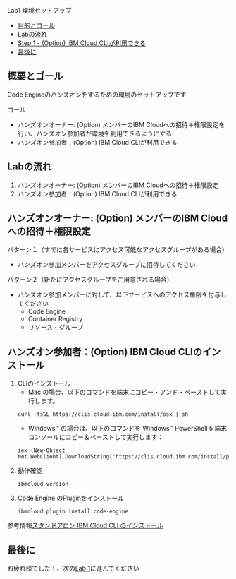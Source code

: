 Lab1 環境セットアップ

- [目的とゴール](#目的とゴール)
- [Labの流れ](#labの流れ)
- [Step 1 - (Option) IBM Cloud CLIが利用できる](#step-1---option-ibm-cloud-cliが利用できる)
- [最後に](#最後に)


## 概要とゴール

Code Engineのハンズオンをするための環境のセットアップです

ゴール

* ハンズオンオーナー: (Option) メンバーのIBM Cloudへの招待＋権限設定を行い、ハンズオン参加者が環境を利用できるようにする
* ハンズオン参加者：(Option) IBM Cloud CLIが利用できる



## Labの流れ

1. ハンズオンオーナー: (Option) メンバーのIBM Cloudへの招待＋権限設定
1. ハンズオン参加者：(Option) IBM Cloud CLIが利用できる



## ハンズオンオーナー: (Option) メンバーのIBM Cloudへの招待＋権限設定

パターン１（すでに各サービスにアクセス可能なアクセスグループがある場合）

* ハンズオン参加メンバーをアクセスグループに招待してください

パターン２（新たにアクセスグループをご用意される場合）

* ハンズオン参加メンバーに対して、以下サービスへのアクセス権限を付与してください
  * Code Engine
  * Container Registry
  * リソース・グループ



## ハンズオン参加者：(Option) IBM Cloud CLIのインストール

1. CLIのインストール
   * Mac の場合、以下のコマンドを端末にコピー・アンド・ペーストして実行します。
    ```
    curl -fsSL https://clis.cloud.ibm.com/install/osx | sh
    ```
   * Windows™ の場合は、以下のコマンドを Windows™ PowerShell 5 端末コンソールにコピー＆ペーストして実行します：
    ```
    iex (New-Object Net.WebClient).DownloadString('https://clis.cloud.ibm.com/install/powershell')
    ```
2. 動作確認
    ```
    ibmcloud version
    ```
3. Code Engine のPluginをインストール
   ```
   ibmcloud plugin install code-engine
   
   ```



参考情報[スタンドアロン IBM Cloud CLI のインストール](https://cloud.ibm.com/docs/cli?topic=cli-install-ibmcloud-cli&locale=ja)




## 最後に
お疲れ様でした！、次の[Lab 1](../Lab1)に進んでください

